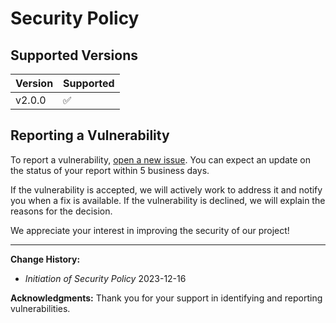 # Security Policy

## Supported Versions

| Version  | Supported          |
| -------  | ------------------ |
| v2.0.0    | :white_check_mark:|

## Reporting a Vulnerability

To report a vulnerability, [open a new issue]([link_to_issue_tracking_system](https://github.com/EgydioBNeto/conventional-commits-generator/issues/new)). You can expect an update on the status of your report within 5 business days.

If the vulnerability is accepted, we will actively work to address it and notify you when a fix is available. If the vulnerability is declined, we will explain the reasons for the decision.

We appreciate your interest in improving the security of our project!

---

**Change History:**
- *Initiation of Security Policy* 2023-12-16

**Acknowledgments:**
Thank you for your support in identifying and reporting vulnerabilities.
